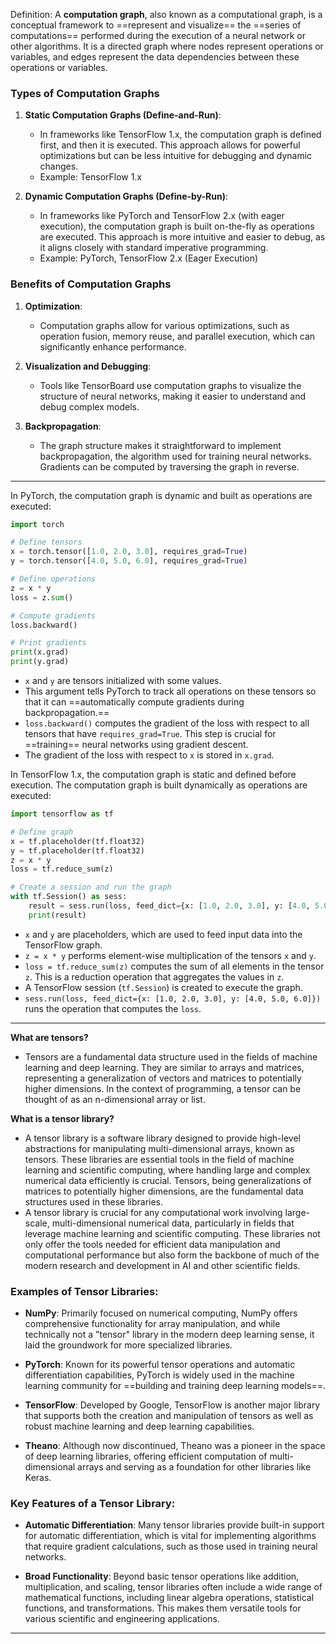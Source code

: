 
Definition: A **computation graph**, also known as a computational graph, is a conceptual framework to ==represent and visualize== the ==series of computations== performed during the execution of a neural network or other algorithms. It is a directed graph where nodes represent operations or variables, and edges represent the data dependencies between these operations or variables.

### Types of Computation Graphs

1. **Static Computation Graphs (Define-and-Run)**:
    
    - In frameworks like TensorFlow 1.x, the computation graph is defined first, and then it is executed. This approach allows for powerful optimizations but can be less intuitive for debugging and dynamic changes.
    - Example: TensorFlow 1.x
2. **Dynamic Computation Graphs (Define-by-Run)**:
    
    - In frameworks like PyTorch and TensorFlow 2.x (with eager execution), the computation graph is built on-the-fly as operations are executed. This approach is more intuitive and easier to debug, as it aligns closely with standard imperative programming.
    - Example: PyTorch, TensorFlow 2.x (Eager Execution)


### Benefits of Computation Graphs

1. **Optimization**:
    - Computation graphs allow for various optimizations, such as operation fusion, memory reuse, and parallel execution, which can significantly enhance performance.
    
1. **Visualization and Debugging**:
    - Tools like TensorBoard use computation graphs to visualize the structure of neural networks, making it easier to understand and debug complex models.
    
1. **Backpropagation**:
    - The graph structure makes it straightforward to implement backpropagation, the algorithm used for training neural networks. Gradients can be computed by traversing the graph in reverse.

---------------------------------

In PyTorch, the computation graph is dynamic and built as operations are executed:

```python
import torch

# Define tensors
x = torch.tensor([1.0, 2.0, 3.0], requires_grad=True)
y = torch.tensor([4.0, 5.0, 6.0], requires_grad=True)

# Define operations
z = x * y
loss = z.sum()

# Compute gradients
loss.backward()

# Print gradients
print(x.grad)
print(y.grad)
```

- `x` and `y` are tensors initialized with some values.
- This argument tells PyTorch to track all operations on these tensors so that it can ==automatically compute gradients during backpropagation.==
- `loss.backward()` computes the gradient of the loss with respect to all tensors that have `requires_grad=True`. This step is crucial for ==training== neural networks using gradient descent.
- The gradient of the loss with respect to `x` is stored in `x.grad`.

In TensorFlow 1.x, the computation graph is static and defined before execution. The computation graph is built dynamically as operations are executed:

```python
import tensorflow as tf

# Define graph
x = tf.placeholder(tf.float32)
y = tf.placeholder(tf.float32)
z = x * y
loss = tf.reduce_sum(z)

# Create a session and run the graph
with tf.Session() as sess:
    result = sess.run(loss, feed_dict={x: [1.0, 2.0, 3.0], y: [4.0, 5.0, 6.0]})
    print(result)
```

- `x` and `y` are placeholders, which are used to feed input data into the TensorFlow graph.
- `z = x * y` performs element-wise multiplication of the tensors `x` and `y`.
- `loss = tf.reduce_sum(z)` computes the sum of all elements in the tensor `z`. This is a reduction operation that aggregates the values in `z`.
- A TensorFlow session (`tf.Session`) is created to execute the graph.
- `sess.run(loss, feed_dict={x: [1.0, 2.0, 3.0], y: [4.0, 5.0, 6.0]})` runs the operation that computes the `loss`.

---


**What are tensors?**

- Tensors are a fundamental data structure used in the fields of machine learning and deep learning. They are similar to arrays and matrices, representing a generalization of vectors and matrices to potentially higher dimensions. In the context of programming, a tensor can be thought of as an n-dimensional array or list.

**What is a tensor library?**

- A tensor library is a software library designed to provide high-level abstractions for manipulating multi-dimensional arrays, known as tensors. These libraries are essential tools in the field of machine learning and scientific computing, where handling large and complex numerical data efficiently is crucial. Tensors, being generalizations of matrices to potentially higher dimensions, are the fundamental data structures used in these libraries.
- A tensor library is crucial for any computational work involving large-scale, multi-dimensional numerical data, particularly in fields that leverage machine learning and scientific computing. These libraries not only offer the tools needed for efficient data manipulation and computational performance but also form the backbone of much of the modern research and development in AI and other scientific fields.

### **Examples of Tensor Libraries:**

- **NumPy**: Primarily focused on numerical computing, NumPy offers comprehensive functionality for array manipulation, and while technically not a "tensor" library in the modern deep learning sense, it laid the groundwork for more specialized libraries.
    
- **PyTorch**: Known for its powerful tensor operations and automatic differentiation capabilities, PyTorch is widely used in the machine learning community for ==building and training deep learning models==.
    
- **TensorFlow**: Developed by Google, TensorFlow is another major library that supports both the creation and manipulation of tensors as well as robust machine learning and deep learning capabilities.
    
- **Theano**: Although now discontinued, Theano was a pioneer in the space of deep learning libraries, offering efficient computation of multi-dimensional arrays and serving as a foundation for other libraries like Keras.

### **Key Features of a Tensor Library:**

- **Automatic Differentiation**: Many tensor libraries provide built-in support for automatic differentiation, which is vital for implementing algorithms that require gradient calculations, such as those used in training neural networks.

- **Broad Functionality**: Beyond basic tensor operations like addition, multiplication, and scaling, tensor libraries often include a wide range of mathematical functions, including linear algebra operations, statistical functions, and transformations. This makes them versatile tools for various scientific and engineering applications.

---
